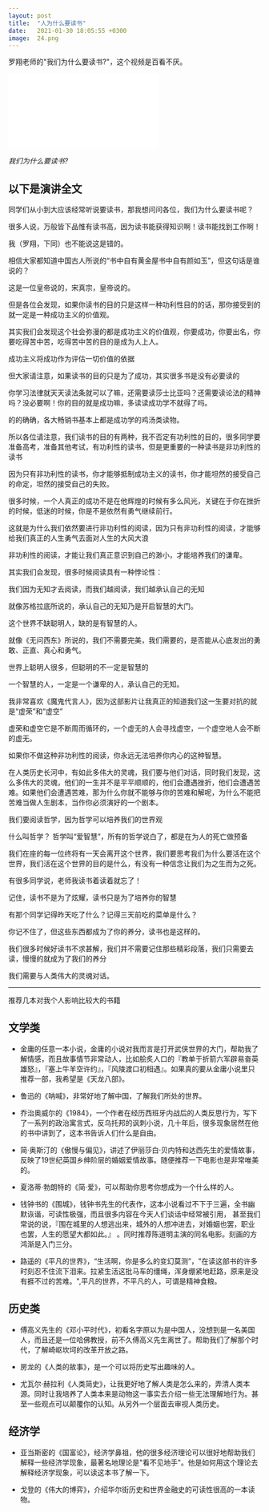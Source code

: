 ```yaml
---
layout: post
title:  "人为什么要读书"
date:   2021-01-30 18:05:55 +0300
image:  24.png
---
```

罗翔老师的"我们为什么要读书?"，这个视频是百看不厌。


<iframe src="//player.bilibili.com/player.html?aid=497651138&bvid=BV1BK411L7DJ&cid=177974677&page=1" frameborder="0" allowfullscreen></iframe>

*我们为什么要读书?*

以下是演讲全文
---

同学们从小到大应该经常听说要读书，那我想问问各位，我们为什么要读书呢？

很多人说，万般皆下品惟有读书高，因为读书能获得知识啊！读书能找到工作啊！

我（罗翔，下同）也不能说这是错的。

相信大家都知道中国古人所说的“书中自有黄金屋书中自有颜如玉”，但这句话是谁说的？

这是一位皇帝说的，宋真宗，皇帝说的。

但是各位会发现，如果你读书的目的只是这样一种功利性目的的话，那你接受到的就一定是一种成功主义的价值观。

其实我们会发现这个社会弥漫的都是成功主义的价值观，你要成功，你要出名，你要吃得苦中苦，吃得苦中苦的目的是成为人上人。

成功主义将成功作为评估一切价值的依据

但大家请注意，如果读书的目的只是为了成功，其实很多书是没有必要读的

你学习法律就天天读法条就可以了嘛，还需要读莎士比亚吗？还需要读论法的精神吗？没必要啊！你的目的就是成功嘛，多读读成功学不就得了吗。

的的确确，各大畅销书基本上都是成功学的鸡汤类读物。


所以各位请注意，我们读书的目的有两种，我不否定有功利性的目的，很多同学要准备高考，准备其他考试，有功利性的读书，但是更重要的一种读书是非功利性的读书

因为只有非功利性的读书，你才能够抵制成功主义的读书，你才能坦然的接受自己的命定，坦然的接受自己的失败。

很多时候，一个人真正的成功不是在他辉煌的时候有多么风光，关键在于你在挫折的时候，低迷的时候，你是不是依然有勇气继续前行。

这就是为什么我们依然要进行非功利性的阅读，因为只有非功利性的阅读，才能够给我们真正的人生勇气去面对人生的大风大浪

非功利性的阅读，才能让我们真正意识到自己的渺小，才能培养我们的谦卑。


其实我们会发现，很多时候阅读具有一种悖论性：

我们因为无知才去阅读，而我们越阅读，我们越承认自己的无知

就像苏格拉底所说的，承认自己的无知乃是开启智慧的大门。

这个世界不缺聪明人，缺的是有智慧的人。

就像《无问西东》所说的，我们不需要完美，我们需要的，是否能从心底发出的勇敢、正直、真心和勇气。

世界上聪明人很多，但聪明的不一定是智慧的

一个智慧的人，一定是一个谦卑的人，承认自己的无知。

我非常喜欢《魔鬼代言人》，因为这部影片让我真正的知道我们这一生要对抗的就是“虚荣”和“虚空”

虚荣和虚空它是不断周而循环的，一个虚无的人会寻找虚空，一个虚空地人会不断的虚无。

如果你不做这种非功利性的阅读，你永远无法培养你内心的这种智慧。


在人类历史长河中，有如此多伟大的灵魂，我们要与他们对话，同时我们发现，这么多伟大的灵魂，他们的一生并不是平平顺顺的，他们会遭遇挫折，他们会遭遇苦难。如果他们会遭遇苦难，那为什么你就不能够与你的苦难和解呢，为什么不能把苦难当做人生剧本，当作你必须演好的一个剧本。

我们要阅读哲学，因为哲学可以培养我们的世界观

什么叫哲学？ 哲学叫“爱智慧”，所有的哲学说白了，都是在为人的死亡做预备

我们在座的每一位终将有一天会离开这个世界，我们要思考我们为什么要活在这个世界，我们活在这个世界的目的是什么，有没有一种信念让我们为之生而为之死。

有很多同学说，老师我读书着读着就忘了！

记住，读书不是为了炫耀，读书只是为了培养你的智慧

有那个同学记得昨天吃了什么？记得三天前吃的菜单是什么？

你记不住了，但这些东西都成为了你的养分，读书也是这样的。

我们很多时候好读书不求甚解，我们并不需要记住那些精彩段落，我们只需要去读，慢慢的就成为了我们的养分

我们需要与人类伟大的灵魂对话。

---
推荐几本对我个人影响比较大的书籍

## 文学类
* 金庸的任意一本小说，金庸的小说对我而言是打开武侠世界的大门，帮助我了解情感，而且故事情节非常动人，比如脍炙人口的『教单于折箭六军辟易奋英雄怒』，『塞上牛羊空许约』，『风陵渡口初相遇』。如果真的要从金庸小说里只推荐一部，我希望是《天龙八部》。

* 鲁迅的《呐喊》，非常好地了解中国，了解我们所处的世界。

* 乔治奥威尔的《1984》，一个作者在经历西班牙内战后的人类反思行为，写下了一系列的政治寓言式，反乌托邦的讽刺小说，几十年后，很多现象居然在他的书中讲到了，这本书告诉人们什么是自由。

* 简·奥斯汀的《傲慢与偏见》，讲述了伊丽莎白·贝内特和达西先生的爱情故事，反映了19世纪英国乡绅阶层的婚姻爱情故事。随便推荐一下电影也是非常唯美的。

* 夏洛蒂·勃朗特的《简·爱》，可以帮助你思考你想成为一个什么样的人。

* 钱钟书的《围城》，钱钟书先生的代表作，这本小说看过不下于三遍，全书幽默诙谐，可读性极强，而且很多内容在今天人们谈话中经常被引用，
  甚至我们常说的说，『围在城里的人想逃出来，城外的人想冲进去，对婚姻也罢，职业也罢，人生的愿望大都如此。』 。同时推荐陈道明主演的同名电影。刻画的方鸿渐是入门三分。

* 路遥的《平凡的世界》，“生活啊，你是多么的变幻莫测”，"在读这部书的许多时刻忍不住流下泪来。拉紧生活这批马车的缰绳，浑身绷紧地赶路，原来是没有捱不过的苦难。",平凡的世界，不平凡的人，可谓是精神食粮。

## 历史类
* 傅高义先生的《邓小平时代》，初看名字原以为是中国人，没想到是一名美国人，而且还是一位哈佛教授，前不久傅高义先生离世了。帮助我们了解那个时代，了解崎岖坎坷的改革开放之路。

* 房龙的《人类的故事》，是一个可以将历史写出趣味的人。

* 尤瓦尔·赫拉利《人类简史》，让我更好地了解人类是怎么来的，弄清人类本源。同时让我培养了人类本来是动物这一事实去介绍一些无法理解地行为。甚至一些观点可以颠覆你的认知。从另外一个层面去审视人类历史。


## 经济学
* 亚当斯密的《国富论》，经济学鼻祖，他的很多经济理论可以很好地帮助我们解释一些经济学现象，最著名地理论是"看不见地手"。他是如何用这个理论去解释经济学现象，可以读这本书了解一下。

* 戈登的《伟大的博弈》，介绍华尔街历史和世界金融史的可读性很高的一本读物。

